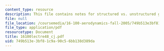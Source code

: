 ```yaml
---
content_type: resource
description: This file contains notes for structured vs. unstructured grids.
file: null
file_location: /coursemedia/16-100-aerodynamics-fall-2005/749b513e3bf81c9a90c56bb138d389da_16100lectre48_cj.pdf
file_type: application/pdf
resourcetype: Document
title: 16100lectre48_cj.pdf
uid: 749b513e-3bf8-1c9a-90c5-6bb138d389da
---
```

